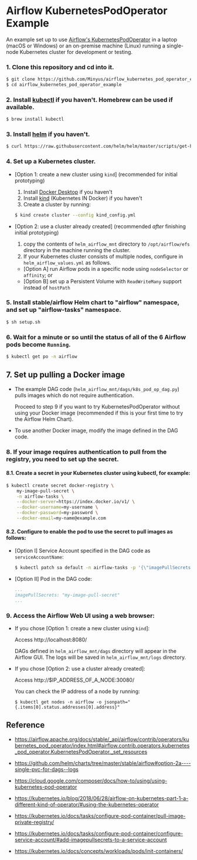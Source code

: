# Airflow KubernetesPodOperator Example

An example set up to use 
[Airflow's KubernetesPodOperator](https://airflow.apache.org/docs/stable/_api/airflow/contrib/operators/kubernetes_pod_operator/index.html#airflow.contrib.operators.kubernetes_pod_operator.KubernetesPodOperator._set_resources) in a laptop (macOS or Windows) or an on-premise machine (Linux) running a single-node Kubernetes cluster for development or testing.

### 1. Clone this repository and cd into it. 

```bash
$ git clone https://github.com/Minyus/airflow_kubernetes_pod_operator_example.git
$ cd airflow_kubernetes_pod_operator_example
```

### 2. Install [kubectl](https://kubernetes.io/docs/tasks/tools/install-kubectl/) if you haven't. Homebrew can be used if available.

```bash
$ brew install kubectl
```

### 3. Install [helm](https://helm.sh/docs/intro/install/) if you haven't. 

```bash
$ curl https://raw.githubusercontent.com/helm/helm/master/scripts/get-helm-3 | bash
```

### 4. Set up a Kubernetes cluster.

  - [Option 1: create a new cluster using `kind`] (recommended for initial prototyping)

    1. Install [Docker Desktop](https://docs.docker.com/desktop/#download-and-install) if you haven't
    2. Install [kind](https://kind.sigs.k8s.io/docs/user/quick-start/#installation) (Kubernetes IN Docker) if you haven't
    3. Create a cluster by running:

    ```bash
    $ kind create cluster --config kind_config.yml
    ```

  - [Option 2: use a cluster already created] (recommended *after* finishing initial prototyping)
    
    1. copy the contents of `helm_airflow_mnt` directory to `/opt/airflow/efs` directory in the machine running the cluster. 
    2. If your Kubernetes cluster consists of multiple nodes, configure in `helm_airflow_values.yml` as follows.
      - [Option A] run Airflow pods in a specific node using `nodeSelector` or `affinity`; or
      - [Option B] set up a Persistent Volume with `ReadWriteMany` support instead of `hostPath`

### 5. Install stable/airflow Helm chart to "airflow" namespace, and set up "airflow-tasks" namespace.

```bash
$ sh setup.sh
```

### 6. Wait for a minute or so until the status of all of the 6 Airflow pods become `Running`.

```bash
$ kubectl get po -n airflow
```

## 7. Set up pulling a Docker image

- The example DAG code (`helm_airflow_mnt/dags/k8s_pod_op_dag.py`) pulls images which do not require authentication.

  Proceed to step 9 if you want to try KubernetesPodOperator without using your Docker image (recommended if this is your first time to try the Airflow Helm Chart).

- To use another Docker image, modify the image defined in the DAG code.

### 8. If your image requires authentication to pull from the registry, you need to set up the secret.

#### 8.1. Create a secret in your Kubernetes cluster using kubectl, for example:

  ```bash
  $ kubectl create secret docker-registry \
      my-image-pull-secret \
      -n airflow-tasks \
      --docker-server=https://index.docker.io/v1/ \
      --docker-username=my-username \
      --docker-password=my-password \
      --docker-email=my-name@example.com
  ```

  #### 8.2. Configure to enable the pod to use the secret to pull images as follows:
  
  - [Option I] Service Account specified in the DAG code as `serviceAccountName`: 

    ```bash
    $ kubectl patch sa default -n airflow-tasks -p '{\"imagePullSecrets\": [{\"name\": \"my-image-pull-secret\"}]}'
    ```

  - [Option II] Pod in the DAG code:

    ```yaml
    ...
    imagePullSecrets: "my-image-pull-secret"
    ...
    ```

### 9. Access the Airflow Web UI using a web browser:

  - If you chose [Option 1: create a new cluster using `kind`]:
  
    Access http://localhost:8080/
  
    DAGs defined in `helm_airflow_mnt/dags` directory will appear in the Airflow GUI. 
    The logs will be saved in `helm_airflow_mnt/logs` directory.
  
  - If you chose [Option 2: use a cluster already created]:
  
    Access http://$IP_ADDRESS_OF_A_NODE:30080/

    You can check the IP address of a node by running:

    ```
    $ kubectl get nodes -n airflow -o jsonpath="{.items[0].status.addresses[0].address}"
    ```

## Reference

- https://airflow.apache.org/docs/stable/_api/airflow/contrib/operators/kubernetes_pod_operator/index.html#airflow.contrib.operators.kubernetes_pod_operator.KubernetesPodOperator._set_resources

- https://github.com/helm/charts/tree/master/stable/airflow#option-2a----single-pvc-for-dags--logs

- https://cloud.google.com/composer/docs/how-to/using/using-kubernetes-pod-operator

- https://kubernetes.io/blog/2018/06/28/airflow-on-kubernetes-part-1-a-different-kind-of-operator/#using-the-kubernetes-operator

- https://kubernetes.io/docs/tasks/configure-pod-container/pull-image-private-registry/

- https://kubernetes.io/docs/tasks/configure-pod-container/configure-service-account/#add-imagepullsecrets-to-a-service-account

- https://kubernetes.io/docs/concepts/workloads/pods/init-containers/
